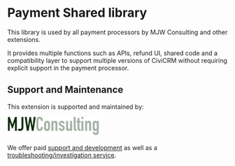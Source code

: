 # Payment Shared library

This library is used by all payment processors by MJW Consulting and other extensions.

It provides multiple functions such as APIs, refund UI, shared code and a compatibility layer to support multiple versions of CiviCRM without requiring explicit support in the payment processor.

## Support and Maintenance
This extension is supported and maintained by:

[![MJW Consulting](images/mjwconsulting.jpg)](https://www.mjwconsult.co.uk)

We offer paid [support and development](https://mjw.pt/support) as well as a [troubleshooting/investigation service](https://mjw.pt/investigation).
